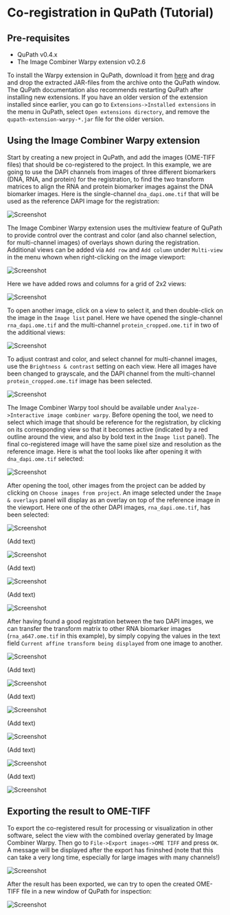 # Co-registration in QuPath (Tutorial)


## Pre-requisites

- QuPath v0.4.x
- The Image Combiner Warpy extension v0.2.6

To install the Warpy extension in QuPath, download it from [here](https://github.com/BIOP/qupath-extension-warpy/releases/download/0.2.6/qupath-extension-warpy-0.2.6.zip) and drag and drop the extracted JAR-files from the archive onto the QuPath window. The QuPath documentation also recommends restarting QuPath after installing new extensions. If you have an older version of the extension installed since earlier, you can go to `Extensions->Installed extensions` in the menu in QuPath, select `Open extensions directory`, and remove the `qupath-extension-warpy-*.jar` file for the older version.  


## Using the Image Combiner Warpy extension

Start by creating a new project in QuPath, and add the images (OME-TIFF files) that should be co-registered to the project. In this example, we are going to use the DAPI channels from images of three different biomarkers (DNA, RNA, and protein) for the registration, to find the two transform matrices to align the RNA and protein biomarker images against the DNA biomarker images. Here is the single-channel `dna_dapi.ome.tif` that will be used as the reference DAPI image for the registration:

![Screenshot](images/screenshot_new_project.png?raw=true)

The Image Combiner Warpy extension uses the multiview feature of QuPath to provide control over the contrast and color (and also channel selection, for multi-channel images) of overlays shown during the registration. Additional views can be added via `Add row` and `Add column` under `Multi-view` in the menu whown when right-clicking on the image viewport:

![Screenshot](images/screenshot_multiview_menu.png?raw=true)

Here we have added rows and columns for a grid of 2x2 views: 

![Screenshot](images/screenshot_multiview_split.png?raw=true)

To open another image, click on a view to select it, and then double-click on the image in the `Image list` panel. Here we have opened the single-channel `rna_dapi.ome.tif` and the multi-channel `protein_cropped.ome.tif` in two of the additional views:

![Screenshot](images/screenshot_multiview_3images.png?raw=true)

To adjust contrast and color, and select channel for multi-channel images, use the `Brightness & contrast` setting on each view. Here all images have been changed to grayscale, and the DAPI channel from the multi-channel `protein_cropped.ome.tif` image has been selected.   

![Screenshot](images/screenshot_multiview_grayscale.png?raw=true)

The Image Combiner Warpy tool should be available under `Analyze->Interactive image combiner warpy`. Before opening the tool, we need to select which image that should be reference for the registration, by clicking on its corresponding view so that it becomes active (indicated by a red outline around the view, and also by bold text in the `Image list` panel). The final co-registered image will have the same pixel size and resolution as the reference image. Here is what the tool looks like after opening it with `dna_dapi.ome.tif` selected:

![Screenshot](images/screenshot_hello_warpy.png?raw=true)

After opening the tool, other images from the project can be added by clicking on `Choose images from project`. An image selected under the `Image & overlays` panel will display as an overlay on top of the reference image in the viewport. Here one of the other DAPI images, `rna_dapi.ome.tif`, has been selected:

![Screenshot](images/screenshot_warpy_rna_selected.png?raw=true)

(Add text)

![Screenshot](images/screenshot_warpy_aligned_coarse.png?raw=true)

(Add text)

![Screenshot](images/screenshot_warpy_estimate_transform.png?raw=true)

(Add text)

![Screenshot](images/screenshot_warpy_aligned_fine.png?raw=true)

After having found a good registration between the two DAPI images, we can transfer the transform matrix to other RNA biomarker images (`rna_a647.ome.tif` in this example), by simply copying the values in the text field `Current affine transform being displayed` from one image to another.  

![Screenshot](images/screenshot_warpy_matrix.png?raw=true)

(Add text)

![Screenshot](images/screenshot_warpy_scale_rotation1.png?raw=true)

(Add text)

![Screenshot](images/screenshot_warpy_scale_rotation2.png?raw=true)

(Add text)

![Screenshot](images/screenshot_warpy_scale_rotation3.png?raw=true)

(Add text)

![Screenshot](images/screenshot_warpy_enable_channels_before_create.png?raw=true)

(Add text)

![Screenshot](images/screenshot_warpy_created_overlay.png?raw=true)


## Exporting the result to OME-TIFF

To export the co-registered result for processing or visualization in other software, select the view with the combined overlay generated by Image Combiner Warpy. Then go to `File->Export images->OME TIFF` and press `OK`. A message will be displayed after the export has fininshed (note that this can take a very long time, especially for large images with many channels!)    

![Screenshot](images/screenshot_export_ometiff.png?raw=true)

After the result has been exported, we can try to open the created OME-TIFF file in a new window of QuPath for inspection:

![Screenshot](images/screenshot_coregistration_result.png?raw=true)
